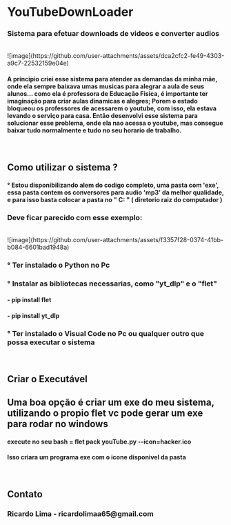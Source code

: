 # YouTubeDownLoader
<h3>Sistema para efetuar downloads de videos e converter audios</h3>
<br>
![image](https://github.com/user-attachments/assets/dca2cfc2-fe49-4303-a9c7-22532159e04e)
<br>
<h4>A principio criei esse sistema para atender as demandas da minha mãe, onde ela sempre baixava umas musicas para alegrar a aula de seus alunos...
como ela é professora de Educação Fisica, é importante ter imaginação para criar aulas dinamicas e alegres; Porem o 
estado bloqueou os professores de acessarem o youtube, com isso, ela estava levando o serviço para casa. Então desenvolvi 
esse sistema para solucionar esse problema, onde ela nao acessa o youtube, mas consegue baixar tudo normalmente e tudo no seu horario de trabalho.</h4>
<br>
<h2>Como utilizar o sistema ?</h2>
<h4>° Estou disponibilizando alem do codigo completo, uma pasta com 'exe', essa pasta contem os conversores para audio 'mp3' da melhor qualidade, e para isso basta colocar a pasta no " C: " ( diretorio raiz do computador )</h4>
<h3>Deve ficar parecido com esse exemplo:</h3>
<br>
![image](https://github.com/user-attachments/assets/f3357f28-0374-41bb-b084-6601bad1948a)
<br>
<h3>° Ter instalado o Python no Pc </h3>
<h3>° Instalar as bibliotecas necessarias, como "yt_dlp" e o "flet" </h3>
<h4> - pip install flet </h4>
<h4> - pip install yt_dlp </h4>
<h3>° Ter instalado o Visual Code no Pc ou qualquer outro que possa executar o sistema</h3>
<br>
<h2> Criar o Executável </h32>
<h2> Uma boa opção é criar um exe do meu sistema, utilizando o propio flet vc pode gerar um exe para rodar no windows</h2>
<h4> execute no seu bash = flet pack youTube.py --icon=hacker.ico </h4>
<h4>Isso  criara um programa exe com o icone disponivel da pasta </h4>
<br>
<h2>Contato</h2>
<h3> Ricardo Lima - ricardolimaa65@gmail.com </h3>
